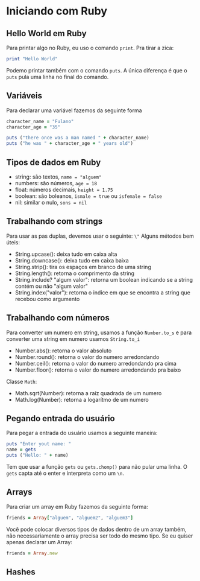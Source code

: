 # Iniciando com Ruby

## Hello World em Ruby
Para printar algo no Ruby, eu uso o comando `print`. Pra tirar a zica:
```rb
print "Hello World"
```
Podemo printar também com o comando `puts`. A única diferença é que o `puts` pula uma linha no final do comando.

## Variáveis

Para declarar uma variável fazemos da seguinte forma
```rb
character_name = "Fulano"
character_age = "35"

puts ("there once was a man named " + character_name)
puts ("he was " + character_age + " years old")
```

## Tipos de dados em Ruby

- string: são textos, `name = "alguem"`
- numbers: são números, `age = 18`
- float: números decimais, `height = 1.75`
- boolean: são boleanos, `ismale = true` ou `isfemale = false`
- nil: similar o nulo, `sons = nil`

## Trabalhando com strings

Para usar as pas duplas, devemos usar o seguinte: `\"`
Alguns métodos bem úteis:

- String.upcase(): deixa tudo em caixa alta
- String.downcase(): deixa tudo em caixa baixa
- String.strip(): tira os espaços em branco de uma string
- String.length(): retorna o comprimento da string
- String.include? "algum valor": retorna um boolean indicando se a string contém ou não "algum valor"
- String.index("valor"): retorna o indice em que se encontra a string que recebou como argumento

## Trabalhando com números

Para converter um numero em string, usamos a função `Number.to_s` e para converter uma string em numero usamos `String.to_i`

- Number.abs(): retorna o valor absoluto
- Number.round(): retorna o valor do numero arredondando
- Number.ceil(): retorna o valor do numero arredondando pra cima
- Number.floor(): retorna o valor do numero arredondando pra baixo

Classe `Math`:

- Math.sqrt(Number): retorna a raíz quadrada de um numero
- Math.log(Number): retorna a logarítmo de um numero

## Pegando entrada do usuário

Para pegar a entrada do usuário usamos a seguinte maneira:
```rb
puts "Enter yout name: "
name = gets
puts ("Hello: " + name)
```
Tem que usar a função `gets` ou `gets.chomp()` para não pular uma linha. O `gets` capta até o enter e interpreta como um `\n`.

## Arrays

Para criar um array em Ruby fazemos da seguinte forma:
```rb
friends = Array["alguem", "alguem2", "alguem3"]
```
Você pode colocar diversos tipos de dados dentro de um array também, não necessariamente o array precisa ser todo do mesmo tipo.
Se eu quiser apenas declarar um Array:
```rb
friends = Array.new
```

## Hashes